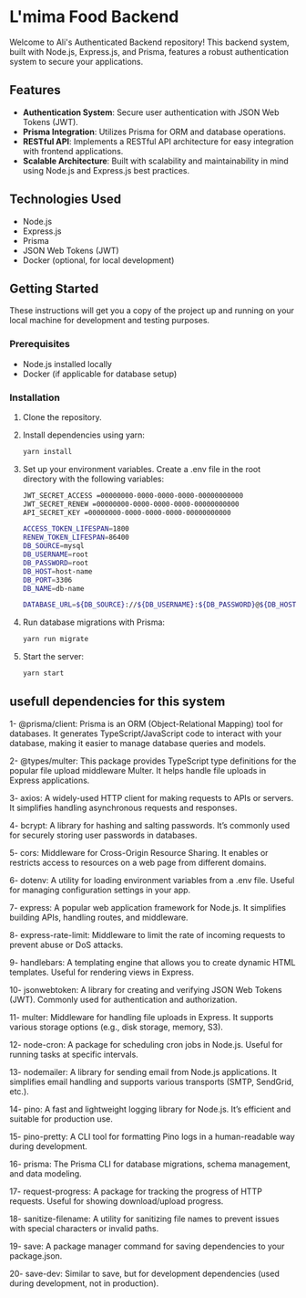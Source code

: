 # L'mima Food Backend

Welcome to Ali's Authenticated Backend repository! This backend system, built with Node.js, Express.js, and Prisma, features a robust authentication system to secure your applications.

## Features

- **Authentication System**: Secure user authentication with JSON Web Tokens (JWT).
- **Prisma Integration**: Utilizes Prisma for ORM and database operations.
- **RESTful API**: Implements a RESTful API architecture for easy integration with frontend applications.
- **Scalable Architecture**: Built with scalability and maintainability in mind using Node.js and Express.js best practices.

## Technologies Used

- Node.js
- Express.js
- Prisma
- JSON Web Tokens (JWT)
- Docker (optional, for local development)

## Getting Started

These instructions will get you a copy of the project up and running on your local machine for development and testing purposes.

### Prerequisites

- Node.js installed locally
- Docker (if applicable for database setup)

### Installation

1. Clone the repository.

2. Install dependencies using yarn:

    ```bash
    yarn install

3. Set up your environment variables. Create a .env file in the root directory with the following variables:

    ```bash
    JWT_SECRET_ACCESS =00000000-0000-0000-0000-00000000000
    JWT_SECRET_RENEW =00000000-0000-0000-0000-00000000000
    API_SECRET_KEY =00000000-0000-0000-0000-00000000000

    ACCESS_TOKEN_LIFESPAN=1800  
    RENEW_TOKEN_LIFESPAN=86400  
    DB_SOURCE=mysql
    DB_USERNAME=root
    DB_PASSWORD=root
    DB_HOST=host-name
    DB_PORT=3306
    DB_NAME=db-name

    DATABASE_URL=${DB_SOURCE}://${DB_USERNAME}:${DB_PASSWORD}@${DB_HOST}:${DB_PORT}/${DB_NAME}

4. Run database migrations with Prisma:

    ```bash
    yarn run migrate

5. Start the server:

    ```bash
    yarn start

## usefull dependencies for this system

1- @prisma/client: Prisma is an ORM (Object-Relational Mapping) tool for databases. It generates TypeScript/JavaScript code to interact with your database, making it easier to manage database queries and models.

2- @types/multer: This package provides TypeScript type definitions for the popular file upload middleware Multer. It helps handle file uploads in Express applications.

3- axios: A widely-used HTTP client for making requests to APIs or servers. It simplifies handling asynchronous requests and responses.

4- bcrypt: A library for hashing and salting passwords. It’s commonly used for securely storing user passwords in databases.

5- cors: Middleware for Cross-Origin Resource Sharing. It enables or restricts access to resources on a web page from different domains.

6- dotenv: A utility for loading environment variables from a .env file. Useful for managing configuration settings in your app.

7- express: A popular web application framework for Node.js. It simplifies building APIs, handling routes, and middleware.

8- express-rate-limit: Middleware to limit the rate of incoming requests to prevent abuse or DoS attacks.

9- handlebars: A templating engine that allows you to create dynamic HTML templates. Useful for rendering views in Express.

10- jsonwebtoken: A library for creating and verifying JSON Web Tokens (JWT). Commonly used for authentication and authorization.

11- multer: Middleware for handling file uploads in Express. It supports various storage options (e.g., disk storage, memory, S3).

12- node-cron: A package for scheduling cron jobs in Node.js. Useful for running tasks at specific intervals.

13- nodemailer: A library for sending email from Node.js applications. It simplifies email handling and supports various transports (SMTP, SendGrid, etc.).

14- pino: A fast and lightweight logging library for Node.js. It’s efficient and suitable for production use.

15- pino-pretty: A CLI tool for formatting Pino logs in a human-readable way during development.

16- prisma: The Prisma CLI for database migrations, schema management, and data modeling.

17- request-progress: A package for tracking the progress of HTTP requests. Useful for showing download/upload progress.

18- sanitize-filename: A utility for sanitizing file names to prevent issues with special characters or invalid paths.

19- save: A package manager command for saving dependencies to your package.json.

20- save-dev: Similar to save, but for development dependencies (used during development, not in production).
